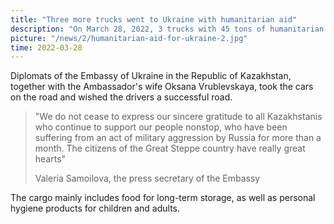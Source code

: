 ```yaml
---
title: "Three more trucks went to Ukraine with humanitarian aid"
description: "On March 28, 2022, 3 trucks with 45 tons of humanitarian aid from the people of Kazakhstan to the people of Ukraine were sent from the cargo warehouse of the city of Nursultan"
picture: "/news/2/humanitarian-aid-for-ukraine-2.jpg"
time: 2022-03-28
---
```


<NewsHeader :frontmatter="frontmatter"/>

Diplomats of the Embassy of Ukraine in the Republic of Kazakhstan, together with the Ambassador's wife Oksana Vrublevskaya, took the cars on the road and wished the drivers a successful road.

> "We do not cease to express our sincere gratitude to all Kazakhstanis who continue to support our people nonstop, who have been suffering from an act of military aggression by Russia for more than a month. The citizens of the Great Steppe country have really great hearts"
> 
> Valeria Samoilova, the press secretary of the Embassy

The cargo mainly includes food for long-term storage, as well as personal hygiene products for children and adults.